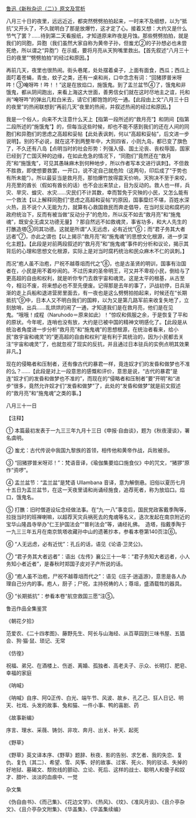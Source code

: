 [鲁迅《新秋杂识（二）》原文及赏析](https://www.vrrw.net/wx/8176.html)

八月三十日的夜里，远远近近，都突然劈劈拍拍起来，一时来不及细想，以为“抵抗”又开头了，不久就明白了那是放爆竹，这才定了心。接着又想：大约又是什么节气了罢？……待到第二天看报纸，才知道原来昨夜是月蚀。那些劈劈拍拍，就是我们的同胞，异胞（我们虽然大家自称为黄帝子孙，但蚩尤②的子孙想必也未尝死绝，所以谓之“异胞”）在示威，要将月亮从天狗嘴里救出。【首先叙述“八月三十日的夜里”“劈劈拍拍”的经过和原因。】

再前几天，夜里也很热闹。街头巷尾，处处摆着桌子，上面有面食，西瓜；西瓜上面叮着苍蝇，青虫，蚊子之类，还有一桌和尚，口中念念有词：“回猪猡普米呀吽！③唵呀吽！吽！！”这是在放焰口，施饿鬼。到了盂兰盆节④了，饿鬼和非饿鬼，都从阴间跑出，来看上海这大世面，善男信女们就在这时尽地主之谊，托和尚“唵呀吽”的弹出几粒白米去，请它们都饱饱的吃一通。【此段由上文“八月三十日的夜里”的热闹联想到“再前几天”夜里的热闹，并叙述热闹的经过和原因。】



我是一个俗人，向来不大注意什么天上【指第一段所述的“救月亮”】和阴间【指第二段所述的“施饿鬼”】的，但每当这些时候，却也不能不感到我们的还在人间的同胞们和异胞们的思虑之高超和妥帖【此处表讽刺，何以“高超和妥帖”，后文进一步说明】。别的不必说，就在这不到两整年中，大则四省，小则九岛，都已变了旗色了，不久还有八岛【点明当时的社会形势：列强入侵、国土沦丧、丧权辱国，国家已经到了亡国灭种的边缘，在如此危急的情况下，“同胞们”竟然还在“救月亮”和“施饿鬼”，可见其愚昧麻木到何种地步，所以作者写本文进行讽刺】。不但救不胜救，即使想要救罢，一开口，说不定自己就危险（这两句，印后成了“于势也有所未能”）。所以最妥当是救月亮，那怕爆竹放得震天价响，天狗决不至于来咬，月亮里的酋长（假如有酋长的话）也不会出来禁止，目为反动的。救人也一样，兵灾、旱灾、蝗灾、水灾……灾民们不计其数，幸而暂免于灾殃的小民，又怎么能有一个救法【以上解释同胞们“思虑之高超和妥帖”的原因，国事糜烂不堪，百姓水深火热，且不说个人无能为力，就算有心救国救民而奔走倡导，在当时反动和腐朽的政府统治下，反而有被当做“反动分子”的危险，所以反不如去“救月亮”和“施鬼魂”，既安全无虞又功德无量】？那自然远不如救魂灵，事省功多，和大人先生的打醮造塔⑤同其功德。这就是所谓“人无远虑，必有近忧”⑥；而“君子务其大者远者”⑦，亦此之谓也【以上揭示“救月亮”和“施鬼魂”的思想文化根源，进一步深化主题】。【此段是对前两段叙述的“救月亮”和“施鬼魂”事件的分析和议论，揭示其背后的心理和思想文化根源，实际上是对当时腐朽统治和民众麻木不仁的讽刺。】

而况“庖人虽不治庖，尸祝不越尊俎而代之”⑧，也是古圣贤的明训，国事有治国者在，小民是用不着吵闹的。不过历来的圣帝明王，可又并不卑视小民，倒给与了更高超的自由和权利，就是听你专门去救宇宙和魂灵。这是太平的根基，从古至今，相沿不废，将来想必也不至先便废。记得那是去年的事了，沪战初停，日兵渐渐的走上兵船和退进营房里面去，有一夜也是这么劈劈拍拍起来，时候还在“长期抵抗”⑨中，日本人又不明白我们的国粹，以为又是第几路军前来收复失地了，立刻放哨，出兵……乱烘烘的闹了一通，才知道我们是在救月亮，他们是在见鬼。“哦哦！成程（Naruhodo＝原来如此）！”惊叹和佩服之余，于是恢复了平和的原状。今年呢，连哨也没有放，大约是已被中国的精神文明感化了。【此段是从统治者角度进一步分析“救月亮”和“施鬼魂”的思想根源，在统治者看来，给小民“救宇宙和魂灵”的“更高超的自由和权利”是有利于其统治的，因为小民都去关注“宇宙和魂灵”了，也就忽视了现实的反抗，并且通过日本驻兵的实例点明其效果非凡。】

现在的侵略者和压制者，还有像古代的暴君一样，竟连奴才们的发昏和做梦也不准的么？……【此段是对上一段意思的感慨和评价，意思是说，“古代的暴君”是连“奴才们的发昏和做梦也不准的”，而现在的“侵略者和压制者”要“开明”和“进步”很多，竟然允许奴才们“发昏和做梦”了，此处的“发昏和做梦”就是前文叙述的“救月亮”和“施鬼魂”之类的事。】

八月三十一日





【注释】

① 本篇最初发表于一九三三年九月十三日《申报·自由谈》，题为《秋夜漫谈》，署名虞明。

② 蚩尤：古代传说中我国九黎族的首领，相传他和黄帝作战，兵败被杀。

③ “回猪猡普米呀邓！”：梵语音译，《瑜伽集要焰口施食仪》中的咒文，“猪猡”原作“资啰”。

④ 盂兰盆节：“盂兰盆”是梵语 Ullambana 音译，意为解倒悬。旧俗以夏历七月十五日为盂兰盆节，在这一天夜里请和尚诵经施食，追荐死者，称为放焰口。焰口，饿鬼名。

⑤ 打醮：旧时僧道设坛念经做法事。在“九·一八”事变后，国民党政客戴季陶等，拉拢当时的班禅喇嘛，以超荐天灾兵祸死去的鬼魂等名义，迭次发起在南京附近的宝华山隆昌寺举办“仁王护国法会”“普利法会”等，诵经礼佛。　造塔，指戴季陶于一九三三年五月在南京筑塔收藏孙中山的遗著抄本，参看本卷第140页注⑥。

⑥ “人无远虑，必有近忧”：孔丘的话，语见《论语·卫灵公》。

⑦ “君子务其大者远者”：语出《左传》襄公三十一年：“君子务知大者远者，小人务知小者近者”，是春秋时郑国子皮对子产所说的话。

⑧ “庖人虽不治庖，尸祝不越尊俎而代之”：语见《庄子·逍遥游》，意思是各人办理自己分内的事。庖人，厨子；尸祝，主持祝祷的人；尊俎，盛酒载牲的器具。



⑨ “长期抵抗”：参看本卷“航空救国三愿”注⑤。

鲁迅作品全集鉴赏

《朝花夕拾》

范爱农、《二十四孝图》、藤野先生、阿长与山海经、从百草园到三味书屋、五猖会、狗·猫·鼠、琐记、无常

《仿徨》

祝福、弟兄、在酒楼上、伤逝、离婚、孤独者、高老夫子、示众、长明灯、肥皂、幸福的家庭

《呐喊》

《呐喊》自序、阿Q正传、白光、端午节、风波、故乡、孔乙己、狂人日记、明天、社戏、头发的故事、兔和猫、一件小事、鸭的喜剧、药

《故事新编》

序言、理水、采薇、铸剑、非攻、奔月、出关、补天、起死

《野草》

《野草》英文译本序、《野草》题辞、秋夜、影的告别、求乞者、我的失恋、复仇、复仇〔其二〕、希望、雪、风筝、好的故事、过客、死火、狗的驳诘、失掉的好地狱、墓碣文、颓败线的颤动、立论、死后、这样的战士、聪明人和傻子和奴才、腊叶、淡淡的血痕中、一觉

杂文集

《伪自由书》、《而己集》、《花边文学》、《热风》、《坟》、《准风月谈》、《且介亭杂文》、《且介亭杂文附集》、《华盖集》、《华盖集续编》

